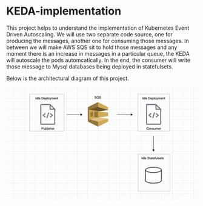 # KEDA-implementation

This project helps to understand the implementation of Kubernetes Event Driven Autoscaling. We will use two separate code source, one for producing the messages, another one for consuming those messages. In between we will make AWS SQS sit to hold those messages and any moment there is an increase in messages in a particular queue, the KEDA will autoscale the pods automcatically. In the end, the consumer will write those message to Mysql databases being deployed in statefulsets.

Below is the architectural diagram of this project.

 ![Screenshot](assets/architecture.png)
